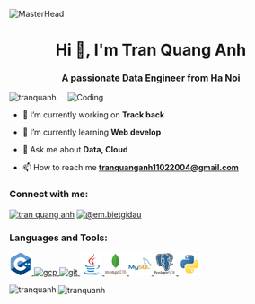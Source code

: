 ![MasterHead]([https://th.bing.com/th/id/OIP.TVldRBnQHIZv9Yu_gvF1gQHaDU?w=308&h=156&c=7&r=0&o=5&dpr=1.4&pid=1.7](https://as1.ftcdn.net/v2/jpg/01/94/01/00/1000_F_194010093_9tC5JNVsiEOlVDs2F5Y6d0paYrdWTdbT.jpg))
<h1 align="center">Hi 👋, I'm Tran Quang Anh</h1>
<h3 align="center">A passionate Data Engineer from Ha Noi</h3>
<img align = "right" alt = "Coding" width = "400" src="https://cdn.dribbble.com/users/330915/screenshots/3587000/10_coding_dribbble.gif">
<p align="left"> <img src="https://komarev.com/ghpvc/?username=tranquanh&label=Profile%20views&color=0e75b6&style=flat" alt="tranquanh" /> </p>

- 🔭 I’m currently working on **Track back**

- 🌱 I’m currently learning **Web develop**

- 💬 Ask me about **Data, Cloud**

- 📫 How to reach me **tranquanganh11022004@gmail.com**

<h3 align="left">Connect with me:</h3>
<p align="left">
<a href="https://fb.com/tran quang anh" target="blank"><img align="center" src="https://raw.githubusercontent.com/rahuldkjain/github-profile-readme-generator/master/src/images/icons/Social/facebook.svg" alt="tran quang anh" height="30" width="40" /></a>
<a href="https://instagram.com/@em.bietgidau" target="blank"><img align="center" src="https://raw.githubusercontent.com/rahuldkjain/github-profile-readme-generator/master/src/images/icons/Social/instagram.svg" alt="@em.bietgidau" height="30" width="40" /></a>
</p>

<h3 align="left">Languages and Tools:</h3>
<p align="left"> <a href="https://www.w3schools.com/cpp/" target="_blank" rel="noreferrer"> <img src="https://raw.githubusercontent.com/devicons/devicon/master/icons/cplusplus/cplusplus-original.svg" alt="cplusplus" width="40" height="40"/> </a> <a href="https://cloud.google.com" target="_blank" rel="noreferrer"> <img src="https://www.vectorlogo.zone/logos/google_cloud/google_cloud-icon.svg" alt="gcp" width="40" height="40"/> </a> <a href="https://git-scm.com/" target="_blank" rel="noreferrer"> <img src="https://www.vectorlogo.zone/logos/git-scm/git-scm-icon.svg" alt="git" width="40" height="40"/> </a> <a href="https://www.java.com" target="_blank" rel="noreferrer"> <img src="https://raw.githubusercontent.com/devicons/devicon/master/icons/java/java-original.svg" alt="java" width="40" height="40"/> </a> <a href="https://www.mongodb.com/" target="_blank" rel="noreferrer"> <img src="https://raw.githubusercontent.com/devicons/devicon/master/icons/mongodb/mongodb-original-wordmark.svg" alt="mongodb" width="40" height="40"/> </a> <a href="https://www.mysql.com/" target="_blank" rel="noreferrer"> <img src="https://raw.githubusercontent.com/devicons/devicon/master/icons/mysql/mysql-original-wordmark.svg" alt="mysql" width="40" height="40"/> </a> <a href="https://www.postgresql.org" target="_blank" rel="noreferrer"> <img src="https://raw.githubusercontent.com/devicons/devicon/master/icons/postgresql/postgresql-original-wordmark.svg" alt="postgresql" width="40" height="40"/> </a> <a href="https://www.python.org" target="_blank" rel="noreferrer"> <img src="https://raw.githubusercontent.com/devicons/devicon/master/icons/python/python-original.svg" alt="python" width="40" height="40"/> </a> </p>

<p><img align="left" src="https://github-readme-stats.vercel.app/api/top-langs?username=tranquanh&show_icons=true&locale=en&layout=compact" alt="tranquanh" /></p>

<p>&nbsp;<img align="center" src="https://github-readme-stats.vercel.app/api?username=tranquanh&show_icons=true&locale=en" alt="tranquanh" /></p>

